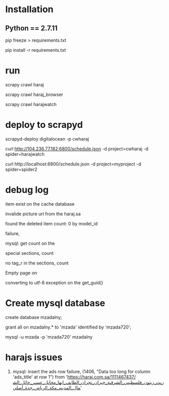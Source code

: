 # Installation
## Python == 2.7.11

pip freeze > requirements.txt

pip install -r requirements.txt


# run 	
scrapy crawl haraj

scrapy crawl haraj_browser

scrapy crawl harajwatch

# deploy to scrapyd

scrapyd-deploy digitalocean -p cwharaj

curl http://104.236.77.182:6800/schedule.json -d project=cwharaj -d spider=harajwatch

curl http://localhost:6800/schedule.json -d project=myproject -d spider=spider2



# debug log

item exist  on the cache database

invalide picture url from the haraj.sa

found the deleted item count: 0 by model_id

failure,

mysql: get count on the

special sections, count

no tag_r in the sections, count

Empty page on

converting to utf-8 exception on the get_guid()

# Create mysql database

create database mzadalny;

grant all on mzadalny.* to 'mzada' identified by 'mzada720';

mysql -u mzada -p 'mzada720' mzadalny


# harajs issues

 1. mysql: insert the ads row failure, (1406, "Data too long for column 'ads_title' at row 1")
    from 'https://haraj.com.sa/1111467437/زيت_زيتون_فلسطيني_الشرقية_جيزان_نجران_الطايف_ابها_محايل_عسير_حائل_الشمال_المدينه_مكة_الرياض_جدة_أصلي'

            
            
            
            
            
            
            
            
            
            
            
            
            